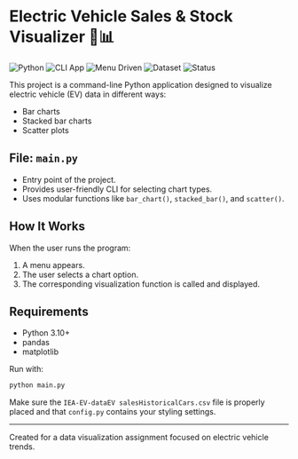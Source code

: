 # Electric Vehicle Sales & Stock Visualizer 🚗📊


![Python](https://img.shields.io/badge/Python-3.11-blue?logo=python)
![CLI App](https://img.shields.io/badge/CLI%20App-Interactive-lightgrey)
![Menu Driven](https://img.shields.io/badge/Navigation-Menu%20Based-blue)
![Dataset](https://img.shields.io/badge/Data-CSV-orange)
![Status](https://img.shields.io/badge/Status-Ready-green)

This project is a command-line Python application designed to visualize electric vehicle (EV) data in different ways:

* Bar charts
* Stacked bar charts
* Scatter plots


## File: `main.py`

* Entry point of the project.
* Provides user-friendly CLI for selecting chart types.
* Uses modular functions like `bar_chart()`, `stacked_bar()`, and `scatter()`.

## How It Works

When the user runs the program:

1. A menu appears.
2. The user selects a chart option.
3. The corresponding visualization function is called and displayed.

## Requirements

* Python 3.10+
* pandas
* matplotlib

Run with:

```bash
python main.py
```

Make sure the `IEA-EV-dataEV salesHistoricalCars.csv` file is properly placed and that `config.py` contains your styling settings.

---

Created for a data visualization assignment focused on electric vehicle trends.
